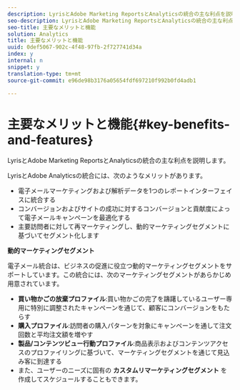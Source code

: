 ```yaml
---
description: LyrisとAdobe Marketing ReportsとAnalyticsの統合の主な利点を説明します。
seo-description: LyrisとAdobe Marketing ReportsとAnalyticsの統合の主な利点を説明します。
seo-title: 主要なメリットと機能
solution: Analytics
title: 主要なメリットと機能
uuid: 0def5067-902c-4f48-97fb-2f727741d34a
index: y
internal: n
snippet: y
translation-type: tm+mt
source-git-commit: e96de98b3176a05654fdf697210f992b0fd4adb1

---
```



# 主要なメリットと機能{#key-benefits-and-features}

LyrisとAdobe Marketing ReportsとAnalyticsの統合の主な利点を説明します。

LyrisとAdobe Analyticsの統合には、次のようなメリットがあります。

* 電子メールマーケティングおよび解析データを1つのレポートインターフェイスに統合する
* コンバージョンおよびサイトの成功に対するコンバージョンと貢献度によって電子メールキャンペーンを最適化する
* 主要訪問者に対して再マーケティングし、動的マーケティングセグメントに基づいてセグメント化します

**動的マーケティングセグメント**

電子メール統合は、ビジネスの促進に役立つ動的マーケティングセグメントをサポートしています。この統合には、次のマーケティングセグメントがあらかじめ用意されています。

* **買い物かごの放棄プロファイル**:買い物かごの完了を躊躇しているユーザー専用に特別に調整されたキャンペーンを通じて、顧客にコンバージョンをもたらす
* **購入プロファイル**:訪問者の購入パターンを対象にキャンペーンを通して注文回数と平均注文額を増やす
* **製品/コンテンツビュー行動プロファイル**:商品表示およびコンテンツアクセスのプロファイリングに基づいて、マーケティングセグメントを通じて見込み客に到達する
* また、ユーザーのニーズに固有の **カスタムリマーケティングセグメント** を作成してスケジュールすることもできます。

